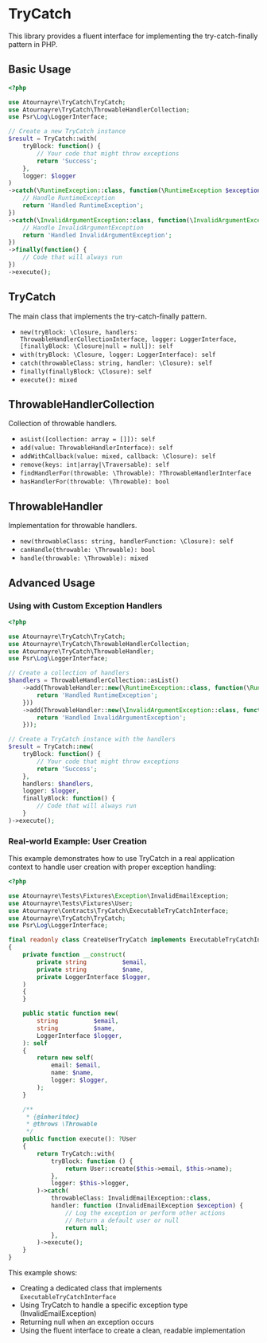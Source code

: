 # TryCatch

This library provides a fluent interface for implementing the try-catch-finally pattern in PHP.

## Basic Usage

```php
<?php

use Atournayre\TryCatch\TryCatch;
use Atournayre\TryCatch\ThrowableHandlerCollection;
use Psr\Log\LoggerInterface;

// Create a new TryCatch instance
$result = TryCatch::with(
    tryBlock: function() {
        // Your code that might throw exceptions
        return 'Success';
    },
    logger: $logger
)
->catch(\RuntimeException::class, function(\RuntimeException $exception) {
    // Handle RuntimeException
    return 'Handled RuntimeException';
})
->catch(\InvalidArgumentException::class, function(\InvalidArgumentException $exception) {
    // Handle InvalidArgumentException
    return 'Handled InvalidArgumentException';
})
->finally(function() {
    // Code that will always run
})
->execute();
```

## TryCatch

The main class that implements the try-catch-finally pattern.

- `new(tryBlock: \Closure, handlers: ThrowableHandlerCollectionInterface, logger: LoggerInterface, [finallyBlock: \Closure|null = null]): self`
- `with(tryBlock: \Closure, logger: LoggerInterface): self`
- `catch(throwableClass: string, handler: \Closure): self`
- `finally(finallyBlock: \Closure): self`
- `execute(): mixed`

## ThrowableHandlerCollection

Collection of throwable handlers.

- `asList([collection: array = []]): self`
- `add(value: ThrowableHandlerInterface): self`
- `addWithCallback(value: mixed, callback: \Closure): self`
- `remove(keys: int|array|\Traversable): self`
- `findHandlerFor(throwable: \Throwable): ?ThrowableHandlerInterface`
- `hasHandlerFor(throwable: \Throwable): bool`

## ThrowableHandler

Implementation for throwable handlers.

- `new(throwableClass: string, handlerFunction: \Closure): self`
- `canHandle(throwable: \Throwable): bool`
- `handle(throwable: \Throwable): mixed`

## Advanced Usage

### Using with Custom Exception Handlers

```php
<?php

use Atournayre\TryCatch\TryCatch;
use Atournayre\TryCatch\ThrowableHandlerCollection;
use Atournayre\TryCatch\ThrowableHandler;
use Psr\Log\LoggerInterface;

// Create a collection of handlers
$handlers = ThrowableHandlerCollection::asList()
    ->add(ThrowableHandler::new(\RuntimeException::class, function(\RuntimeException $exception) {
        return 'Handled RuntimeException';
    }))
    ->add(ThrowableHandler::new(\InvalidArgumentException::class, function(\InvalidArgumentException $exception) {
        return 'Handled InvalidArgumentException';
    }));

// Create a TryCatch instance with the handlers
$result = TryCatch::new(
    tryBlock: function() {
        // Your code that might throw exceptions
        return 'Success';
    },
    handlers: $handlers,
    logger: $logger,
    finallyBlock: function() {
        // Code that will always run
    }
)->execute();
```

### Real-world Example: User Creation

This example demonstrates how to use TryCatch in a real application context to handle user creation with proper exception handling:

```php
<?php

use Atournayre\Tests\Fixtures\Exception\InvalidEmailException;
use Atournayre\Tests\Fixtures\User;
use Atournayre\Contracts\TryCatch\ExecutableTryCatchInterface;
use Atournayre\TryCatch\TryCatch;
use Psr\Log\LoggerInterface;

final readonly class CreateUserTryCatch implements ExecutableTryCatchInterface
{
    private function __construct(
        private string          $email,
        private string          $name,
        private LoggerInterface $logger,
    )
    {
    }

    public static function new(
        string          $email,
        string          $name,
        LoggerInterface $logger,
    ): self
    {
        return new self(
            email: $email,
            name: $name,
            logger: $logger,
        );
    }

    /**
     * {@inheritdoc}
     * @throws \Throwable
     */
    public function execute(): ?User
    {
        return TryCatch::with(
            tryBlock: function () {
                return User::create($this->email, $this->name);
            },
            logger: $this->logger,
        )->catch(
            throwableClass: InvalidEmailException::class,
            handler: function (InvalidEmailException $exception) {
                // Log the exception or perform other actions
                // Return a default user or null
                return null;
            },
        )->execute();
    }
}
```

This example shows:
- Creating a dedicated class that implements `ExecutableTryCatchInterface`
- Using TryCatch to handle a specific exception type (InvalidEmailException)
- Returning null when an exception occurs
- Using the fluent interface to create a clean, readable implementation
